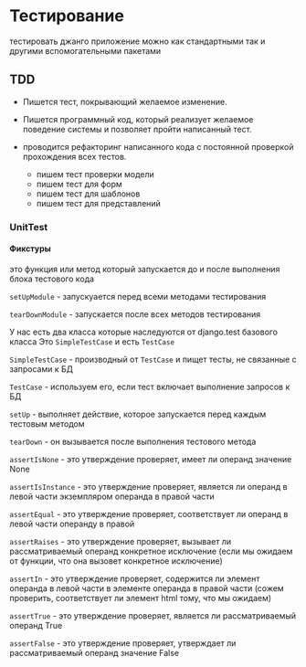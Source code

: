 # Тестирование 


тестировать джанго приложение можно как стандартными так и другими вспомогательными пакетами


## TDD

- Пишется тест, покрывающий желаемое изменение.
- Пишется программный код, который реализует желаемое поведение системы и позволяет пройти написанный тест.
- проводится рефакторинг написанного кода с постоянной проверкой прохождения всех тестов.
    

    - пишем тест проверки модели
    - пишем тест для форм
    - пишем тест для шаблонов
    - пишем тест для представлений

### UnitTest
#### Фикстуры
это функция или метод который запускается до
и после выполнения блока тестового кода

```setUpModule``` - запускуается перед всеми методами тестирования

```tearDownModule``` - запускается после всех методов тестирования


У нас есть два класса которые наследуются от django.test базового
класса Это ```SimpleTestCase``` и есть ```TestCase```

```SimpleTestCase``` - производный от ```TestCase``` и пищет тесты, не связанные с запросами к БД 

```TestCase``` - используем его, если тест включает выполнение запросов к БД


```setUp``` - выполняет действие, которое запускается перед каждым тестовым методом

```tearDown``` - он вызывается после выполнения тестового метода


```assertIsNone``` - это утверждение проверяет, имеет ли операнд значение None

```assertIsInstance``` - это утверждение проверяет, является ли операнд в левой части экземпляром операнда в правой части

```assertEqual``` - это утверждение проверяет, соответствует ли операнд в левой части операнду в правой

```assertRaises``` - это утверждение проверяет, вызывает ли рассматриваемый операнд конкретное исключение (если мы ожидаем от функции, что она вызовет конкретное исключение)

```assertIn``` - это утверждение проверяет, содержится ли элемент операнда в левой части в элементе операнда в правой части (сожем проверить, соответствует ли элемент html тому, что мы ожидаем)

```assertTrue``` - это утверждение проверяет, является ли рассматриваемый операнд True

```assertFalse``` - это утверждение проверяет, утверждает ли рассматриваемый операнд значение False 

